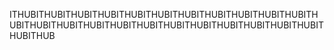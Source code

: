 
ITHUBITHUBITHUBITHUBITHUBITHUBITHUBITHUBITHUBITHUBITHUBITHUBITHUBITHUBITHUBITHUBITHUBITHUBITHUBITHUBITHUBITHUBITHUBITHUBITHUB